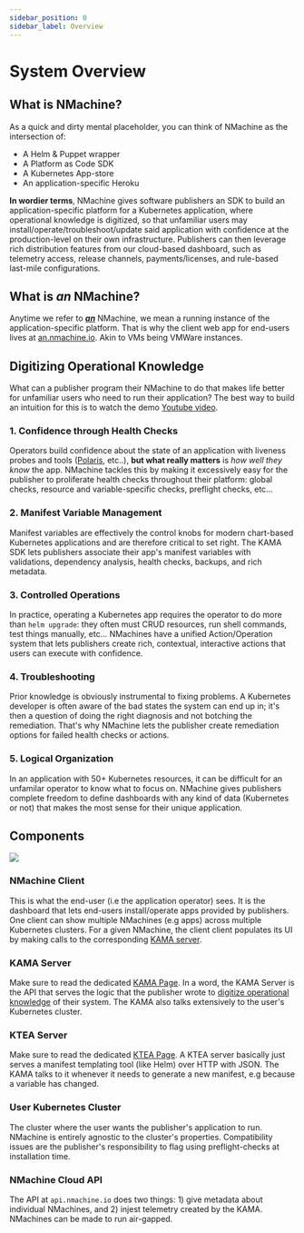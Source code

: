 ```yaml
---
sidebar_position: 0
sidebar_label: Overview
---
```


# System Overview

## What is NMachine?

As a quick and dirty mental placeholder, you can think of NMachine as the intersection of:
- A Helm & Puppet wrapper
- A Platform as Code SDK
- A Kubernetes App-store
- An application-specific Heroku

**In wordier terms**, NMachine gives software publishers an SDK to build an application-specific platform 
for a Kubernetes application, where operational knowledge is digitized,
so that unfamiliar users may install/operate/troubleshoot/update 
said application with confidence at the production-level on their own infrastructure. Publishers can 
then leverage rich distribution features from our cloud-based dashboard, such as
telemetry access, release channels, payments/licenses, and rule-based last-mile configurations.


## What is _an_ NMachine?

Anytime we refer to **_<u>an</u>_** NMachine, we mean a running instance 
of the application-specific platform. That is why the client web app for 
end-users lives at [an.nmachine.io](https://an.nmachine.io).
Akin to VMs being VMWare instances.

## Digitizing Operational Knowledge

What can a publisher program their NMachine to 
do that makes life better for unfamiliar users who need to run their application? 
The best way to build an intuition for this is to watch the
 demo [Youtube video](https://www.youtube.com/watch?v=p7dqmROKGIo).  

### 1. Confidence through Health Checks

Operators build confidence about the state of an application
with liveness probes and tools ([Polaris](https://github.com/FairwindsOps/polaris), etc..), 
**but what really matters** is _how well they know_ the app. NMachine tackles this
by making it excessively easy for the publisher to proliferate health checks throughout their platform: 
global checks, resource and variable-specific checks, preflight checks, etc...

### 2. Manifest Variable Management 

Manifest variables are effectively the control knobs for modern chart-based 
Kubernetes applications and are therefore critical to set right. 
The KAMA SDK lets publishers associate their app's manifest variables with validations, 
dependency analysis, health checks, backups, and rich metadata.

### 3. Controlled Operations

In practice, operating a Kubernetes app requires the 
operator to do more than `helm upgrade`: they often must CRUD resources, 
run shell commands, test things manually, etc... 
NMachines have a unified Action/Operation system that lets publishers create 
rich, contextual, interactive actions that users can execute with confidence.

### 4. Troubleshooting

Prior knowledge is obviously instrumental to fixing problems. A Kubernetes developer
is often aware of the bad states the system can end up in; it's then a question of doing
the right diagnosis and not botching the remediation. That's why NMachine
lets the publisher create remediation options for failed health checks or actions.

### 5. Logical Organization

In an application with 50+ Kubernetes resources, it can be difficult for an unfamilar 
operator to know what to focus on. NMachine gives publishers complete freedom to define
dashboards with any kind of data (Kubernetes or not) that makes the most sense for their 
unique application.
 

## Components

![](/img/concepts/overview-system.jpg)

### NMachine Client

This is what the end-user (i.e the application operator) sees. It is the dashboard
that lets end-users install/operate apps provided by publishers. One client can 
show multiple NMachines (e.g apps) across multiple Kubernetes clusters. 
For a given NMachine, the client client populates its UI by making calls to the 
corresponding [KAMA server](#kama-server).

### KAMA Server

Make sure to read the dedicated [KAMA Page](/concepts/kama-concept.md). In a word, the KAMA
Server is the API that serves the logic that the publisher wrote to 
[digitize operational knowledge](#digitizing-operational-knowledge) of their system. The 
KAMA also talks extensively to the user's Kubernetes cluster.    

### KTEA Server

Make sure to read the dedicated [KTEA Page](/concepts/ktea-concept.md). A KTEA server
basically just serves a manifest templating tool (like Helm) over HTTP with JSON. The
KAMA talks to it whenever it needs to generate a new manifest, e.g because a variable has changed.

### User Kubernetes Cluster

The cluster where the user wants the publisher's application to run. NMachine is entirely
agnostic to the cluster's properties. Compatibility issues are the publisher's responsibility
to flag using preflight-checks at installation time.

### NMachine Cloud API

The API at `api.nmachine.io` does two things: 1) give metadata about individual NMachines,
and 2) injest telemetry created by the KAMA. NMachines can be made to run air-gapped.
